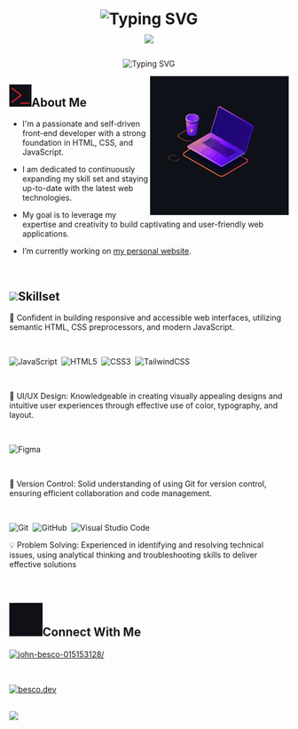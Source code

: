 <h1 align="center">
  
<img src="https://readme-typing-svg.demolab.com?font=Sigmar&size=35&duration=2000&pause=800&color=FCFCFC&center=true&vCenter=true&repeat=false&width=435&lines=Hey%2C+I'm+John+" alt="Typing SVG"/>
<br> 
<img src="https://media.giphy.com/media/hvRJCLFzcasrR4ia7z/giphy.gif" width="35">
  
</h1>

<p align="center">
  <img src="https://readme-typing-svg.demolab.com?font=Sigmar&size=25&duration=3000&pause=1500&color=3DA9FC&center=true&vCenter=true&width=435&lines=Front-end+Developer,;UI%2FUX+Designer,;self-directed+learner,;highly motivated individual,;...and always+learning!" alt="Typing SVG" align="center"/>
</p> 

<picture><img src = "mdAssets/laptop.gif" width = 250px height="250px" align="right"></picture>

<h2><img src="mdAssets/typing.gif" width="40px" height="40px">About Me</h2>

- I'm a passionate and self-driven front-end developer with a strong foundation in HTML, CSS, and JavaScript. 

- I am dedicated to continuously expanding my skill set and staying up-to-date with the latest web technologies. 

- My goal is to leverage my expertise and creativity to build captivating and user-friendly web applications.

- I’m currently working on [my personal website](https://johnbesco-dev.co.uk/).

<br>

<h2><img src="https://media2.giphy.com/media/QssGEmpkyEOhBCb7e1/giphy.gif?cid=ecf05e47a0n3gi1bfqntqmob8g9aid1oyj2wr3ds3mg700bl&rid=giphy.gif" width ="35">Skillset</h2>


   🚀 Confident in building responsive and accessible web interfaces, utilizing semantic HTML, CSS preprocessors, and modern JavaScript.
   
   <br>

   ![JavaScript](https://img.shields.io/badge/JavaScript%20-%23F7DF1E.svg?style=for-the-badge&logo=javascript&logoColor=black)&nbsp;
   ![HTML5](https://img.shields.io/badge/HTML5%20-%23E34F26.svg?style=for-the-badge&logo=html5&logoColor=white)&nbsp;
   ![CSS3](https://img.shields.io/badge/CSS%20-%231572B6.svg?style=for-the-badge&logo=css3&logoColor=white)&nbsp;
   ![TailwindCSS](https://img.shields.io/badge/-Tailwind_CSS-38B2AC?style=for-the-badge&logo=tailwind-css&logoColor=white)&nbsp;
   
   <br>
   
  🎨 UI/UX Design: Knowledgeable in creating visually appealing designs and intuitive user experiences through effective use of color, typography, and layout.
  
  <br>
  
  ![Figma](https://img.shields.io/badge/Figma-F24E1E?style=for-the-badge&logo=figma&logoColor=white)&nbsp;
  
  <br>
  
  🔧 Version Control: Solid understanding of using Git for version control, ensuring efficient collaboration and code management.
  
  <br>
   
   ![Git](https://img.shields.io/badge/git-%23F05033.svg?style=for-the-badge&logo=git&logoColor=white)&nbsp;
   ![GitHub](https://img.shields.io/badge/github-%23121011.svg?style=for-the-badge&logo=github&logoColor=white)&nbsp;
   ![Visual Studio Code](https://img.shields.io/badge/VS%20Code-0078d7.svg?style=for-the-badge&logo=visual-studio-code&logoColor=white)&nbsp;
    
  💡 Problem Solving: Experienced in identifying and resolving technical issues, using analytical thinking and troubleshooting skills to deliver effective solutions
  
  <br>
  
<h2><img src="mdAssets/connect.gif" width ="60" height="60">Connect With Me</h2>

<a href="https://linkedin.com/in/john-besco-015153128/" target="blank"><img align="center" src="https://raw.githubusercontent.com/rahuldkjain/github-profile-readme-generator/master/src/images/icons/Social/linked-in-alt.svg" alt="john-besco-015153128/" height="30" width="40" /></a>

<br>

<a href="https://instagram.com/besco.dev" target="blank"><img align="center" src="https://raw.githubusercontent.com/rahuldkjain/github-profile-readme-generator/master/src/images/icons/Social/instagram.svg" alt="besco.dev" height="30" width="40" /></a>

<br>

<a href="mailto:johnbesco.dev@gmail.com" target="_blank">
<img src="https://img.shields.io/badge/gmail:  JohnBesco-%23EA4335.svg?style=for-the-badge&logo=gmail&logoColor=white" t=mail/>
</a>

